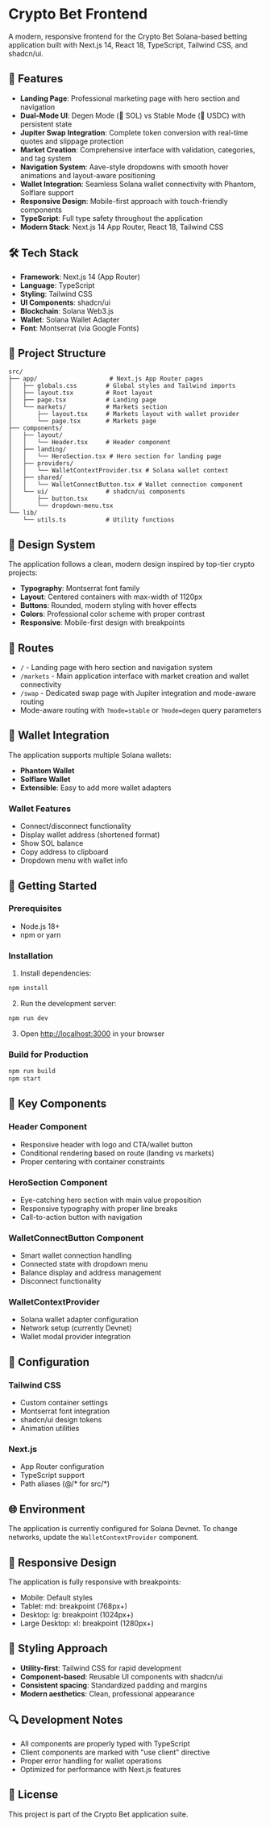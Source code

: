 # Crypto Bet Frontend

A modern, responsive frontend for the Crypto Bet Solana-based betting application built with Next.js 14, React 18, TypeScript, Tailwind CSS, and shadcn/ui.

## 🚀 Features

- **Landing Page**: Professional marketing page with hero section and navigation
- **Dual-Mode UI**: Degen Mode (🚀 SOL) vs Stable Mode (🏦 USDC) with persistent state
- **Jupiter Swap Integration**: Complete token conversion with real-time quotes and slippage protection
- **Market Creation**: Comprehensive interface with validation, categories, and tag system
- **Navigation System**: Aave-style dropdowns with smooth hover animations and layout-aware positioning
- **Wallet Integration**: Seamless Solana wallet connectivity with Phantom, Solflare support
- **Responsive Design**: Mobile-first approach with touch-friendly components
- **TypeScript**: Full type safety throughout the application
- **Modern Stack**: Next.js 14 App Router, React 18, Tailwind CSS

## 🛠️ Tech Stack

- **Framework**: Next.js 14 (App Router)
- **Language**: TypeScript
- **Styling**: Tailwind CSS
- **UI Components**: shadcn/ui
- **Blockchain**: Solana Web3.js
- **Wallet**: Solana Wallet Adapter
- **Font**: Montserrat (via Google Fonts)

## 📁 Project Structure

```
src/
├── app/                    # Next.js App Router pages
│   ├── globals.css        # Global styles and Tailwind imports
│   ├── layout.tsx         # Root layout
│   ├── page.tsx           # Landing page
│   └── markets/           # Markets section
│       ├── layout.tsx     # Markets layout with wallet provider
│       └── page.tsx       # Markets page
├── components/
│   ├── layout/
│   │   └── Header.tsx     # Header component
│   ├── landing/
│   │   └── HeroSection.tsx # Hero section for landing page
│   ├── providers/
│   │   └── WalletContextProvider.tsx # Solana wallet context
│   ├── shared/
│   │   └── WalletConnectButton.tsx # Wallet connection component
│   └── ui/                # shadcn/ui components
│       ├── button.tsx
│       └── dropdown-menu.tsx
└── lib/
    └── utils.ts           # Utility functions
```

## 🎨 Design System

The application follows a clean, modern design inspired by top-tier crypto projects:

- **Typography**: Montserrat font family
- **Layout**: Centered containers with max-width of 1120px
- **Buttons**: Rounded, modern styling with hover effects
- **Colors**: Professional color scheme with proper contrast
- **Responsive**: Mobile-first design with breakpoints

## 🔗 Routes

- `/` - Landing page with hero section and navigation system
- `/markets` - Main application interface with market creation and wallet connectivity  
- `/swap` - Dedicated swap page with Jupiter integration and mode-aware routing
- Mode-aware routing with `?mode=stable` or `?mode=degen` query parameters

## 🔌 Wallet Integration

The application supports multiple Solana wallets:

- **Phantom Wallet**
- **Solflare Wallet**
- **Extensible**: Easy to add more wallet adapters

### Wallet Features

- Connect/disconnect functionality
- Display wallet address (shortened format)
- Show SOL balance
- Copy address to clipboard
- Dropdown menu with wallet info

## 🚀 Getting Started

### Prerequisites

- Node.js 18+ 
- npm or yarn

### Installation

1. Install dependencies:
```bash
npm install
```

2. Run the development server:
```bash
npm run dev
```

3. Open [http://localhost:3000](http://localhost:3000) in your browser

### Build for Production

```bash
npm run build
npm start
```

## 🎯 Key Components

### Header Component
- Responsive header with logo and CTA/wallet button
- Conditional rendering based on route (landing vs markets)
- Proper centering with container constraints

### HeroSection Component
- Eye-catching hero section with main value proposition
- Responsive typography with proper line breaks
- Call-to-action button with navigation

### WalletConnectButton Component
- Smart wallet connection handling
- Connected state with dropdown menu
- Balance display and address management
- Disconnect functionality

### WalletContextProvider
- Solana wallet adapter configuration
- Network setup (currently Devnet)
- Wallet modal provider integration

## 🔧 Configuration

### Tailwind CSS
- Custom container settings
- Montserrat font integration
- shadcn/ui design tokens
- Animation utilities

### Next.js
- App Router configuration
- TypeScript support
- Path aliases (@/* for src/*)

## 🌐 Environment

The application is currently configured for Solana Devnet. To change networks, update the `WalletContextProvider` component.

## 📱 Responsive Design

The application is fully responsive with breakpoints:
- Mobile: Default styles
- Tablet: md: breakpoint (768px+)
- Desktop: lg: breakpoint (1024px+)
- Large Desktop: xl: breakpoint (1280px+)

## 🎨 Styling Approach

- **Utility-first**: Tailwind CSS for rapid development
- **Component-based**: Reusable UI components with shadcn/ui
- **Consistent spacing**: Standardized padding and margins
- **Modern aesthetics**: Clean, professional appearance

## 🔍 Development Notes

- All components are properly typed with TypeScript
- Client components are marked with "use client" directive
- Proper error handling for wallet operations
- Optimized for performance with Next.js features

## 📄 License

This project is part of the Crypto Bet application suite. 